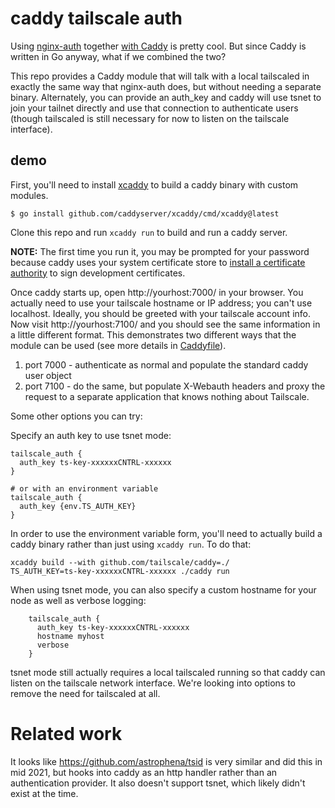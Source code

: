 # caddy tailscale auth

Using [nginx-auth][] together [with Caddy][] is pretty cool.  But since Caddy
is written in Go anyway, what if we combined the two?

This repo provides a Caddy module that will talk with a local tailscaled in
exactly the same way that nginx-auth does, but without needing a separate
binary.  Alternately, you can provide an auth_key and caddy will use tsnet to
join your tailnet directly and use that connection to authenticate users
(though tailscaled is still necessary for now to listen on the tailscale
interface).

[nginx-auth]: https://github.com/tailscale/tailscale/tree/main/cmd/nginx-auth
[with Caddy]: https://caddyserver.com/docs/caddyfile/directives/forward_auth#tailscale

## demo

First, you'll need to install [xcaddy][] to build a caddy binary with custom modules.

    $ go install github.com/caddyserver/xcaddy/cmd/xcaddy@latest

[xcaddy]: https://github.com/caddyserver/xcaddy

Clone this repo and run `xcaddy run` to build and run a caddy server.

**NOTE:** The first time you run it, you may be prompted for your password
because caddy uses your system certificate store to [install a certificate
authority] to sign development certificates.

[install a certificate authority]: https://caddyserver.com/docs/automatic-https

Once caddy starts up, open http://yourhost:7000/ in your browser.  You actually
need to use your tailscale hostname or IP address; you can't use localhost.
Ideally, you should be greeted with your tailscale account info.  Now visit
http://yourhost:7100/ and you should see the same information in a little
different format.  This demonstrates two different ways that the module can be
used (see more details in [Caddyfile](./Caddyfile)).

  1. port 7000 - authenticate as normal and populate the standard caddy user object
  2. port 7100 - do the same, but populate X-Webauth headers and proxy the
     request to a separate application that knows nothing about Tailscale.

Some other options you can try:

Specify an auth key to use tsnet mode:

    tailscale_auth {
      auth_key ts-key-xxxxxxCNTRL-xxxxxx
    }

    # or with an environment variable
    tailscale_auth {
      auth_key {env.TS_AUTH_KEY}
    }

In order to use the environment variable form, you'll need to actually build a
caddy binary rather than just using `xcaddy run`.  To do that:

    xcaddy build --with github.com/tailscale/caddy=./
    TS_AUTH_KEY=ts-key-xxxxxxCNTRL-xxxxxx ./caddy run

When using tsnet mode, you can also specify a custom hostname for your node as
well as verbose logging:

```
    tailscale_auth {
      auth_key ts-key-xxxxxxCNTRL-xxxxxx
      hostname myhost
      verbose
    }
```

tsnet mode still actually requires a local tailscaled running so that caddy can
listen on the tailscale network interface.  We're looking into options to remove
the need for tailscaled at all.

# Related work

It looks like <https://github.com/astrophena/tsid> is very similar and did this
in mid 2021, but hooks into caddy as an http handler rather than an
authentication provider. It also doesn't support tsnet, which likely didn't
exist at the time.
